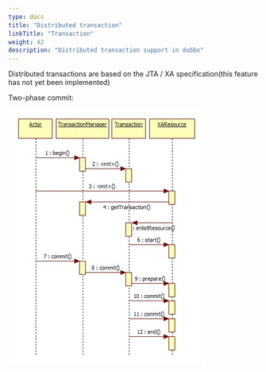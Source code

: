 ```yaml
---
type: docs
title: "Distributed transaction"
linkTitle: "Transaction"
weight: 42
description: "Distributed transaction support in dubbo"
---
```


Distributed transactions are based on the JTA / XA specification(this feature has not yet been implemented)

Two-phase commit:

![/user-guide/images/jta-xa.jpg](/imgs/user/jta-xa.jpg)
